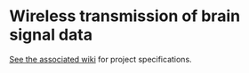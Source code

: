 # Wireless transmission of brain signal data

[See the associated wiki](../../wiki/Home) for project specifications.
